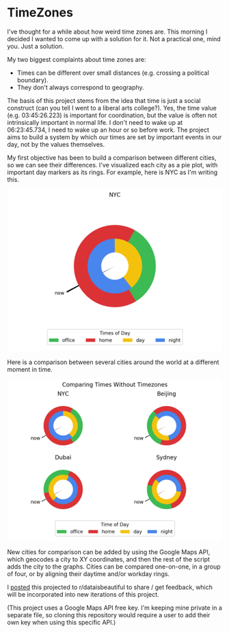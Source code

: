 # TimeZones


I've thought for a while about how weird time zones are. This morning I decided I wanted to come up with a solution for it. Not a practical one, mind you. Just a solution.

My two biggest complaints about time zones are:
* Times can be different over small distances (e.g. crossing a political boundary).
* They don't always correspond to geography.

The basis of this project stems from the idea that time is just a social construct (can you tell I went to a liberal arts college?). Yes, the time value (e.g. 03:45:26.223) is important for coordination, but the value is often not intrinsically important in normal life. I don't need to wake up at 06:23:45.734, I need to wake up an hour or so before work. The project aims to build a system by which our times are set by important events in our day, not by the values themselves.

My first objective has been to build a comparison between different cities, so we can see their differences. I've visualized each city as a pie plot, with important day markers as its rings. For example, here is NYC as I'm writing this.

![NYC](https://github.com/avijstein/TimeZones/blob/master/Ring%20Examples/nyc_sample.png)


Here is a comparison between several cities around the world at a different moment in time.

![Various Cities](https://github.com/avijstein/TimeZones/blob/master/Ring%20Examples/sample_cities.png)

New cities for comparison can be added by using the Google Maps API, which geocodes a city to XY coordinates, and then the rest of the script adds the city to the graphs. Cities can be compared one-on-one, in a group of four, or by aligning their daytime and/or workday rings.

I [posted](https://redd.it/7g8597) this projected to r/dataisbeautiful to share / get feedback, which will be incorporated into new iterations of this project.

(This project uses a Google Maps API free key. I'm keeping mine private in a separate file, so cloning this repository would require a user to add their own key when using this specific API.)
